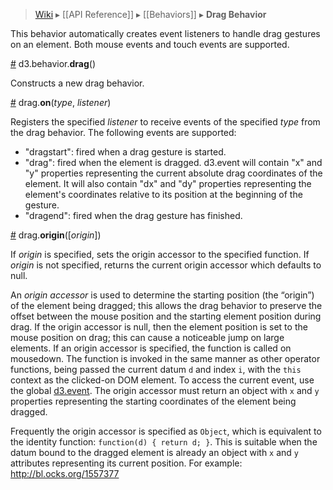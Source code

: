 > [Wiki](Home) ▸ [[API Reference]] ▸ [[Behaviors]] ▸ **Drag Behavior**

This behavior automatically creates event listeners to handle drag gestures on an element. Both mouse events and touch events are supported.

<a name="drag" href="Drag-Behavior#wiki-drag">#</a> d3.behavior.<b>drag</b>()

Constructs a new drag behavior.

<a name="on" href="Drag-Behavior#wiki-on">#</a> drag.<b>on</b>(<i>type</i>, <i>listener</i>)

Registers the specified *listener* to receive events of the specified *type* from the drag behavior. The following events are supported:

* "dragstart": fired when a drag gesture is started.
* "drag": fired when the element is dragged. d3.event will contain "x" and "y" properties representing the current absolute drag coordinates of the element. It will also contain "dx" and "dy" properties representing the element's coordinates relative to its position at the beginning of the gesture.
* "dragend": fired when the drag gesture has finished.

<a name="origin" href="Drag-Behavior#wiki-origin">#</a> drag.<b>origin</b>([*origin*])

If *origin* is specified, sets the origin accessor to the specified function. If *origin* is not specified, returns the current origin accessor which defaults to null.

An _origin accessor_ is used to determine the starting position (the “origin”) of the element being dragged; this allows the drag behavior to preserve the offset between the mouse position and the starting element position during drag. If the origin accessor is null, then the element position is set to the mouse position on drag; this can cause a noticeable jump on large elements. If an origin accessor is specified, the function is called on mousedown. The function is invoked in the same manner as other operator functions, being passed the current datum `d` and index `i`, with the `this` context as the clicked-on DOM element. To access the current event, use the global [d3.event](Selections#wiki-d3_event). The origin accessor must return an object with `x` and `y` properties representing the starting coordinates of the element being dragged.

Frequently the origin accessor is specified as `Object`, which is equivalent to the identity function: `function(d) { return d; }`. This is suitable when the datum bound to the dragged element is already an object with `x` and `y` attributes representing its current position. For example: <http://bl.ocks.org/1557377>